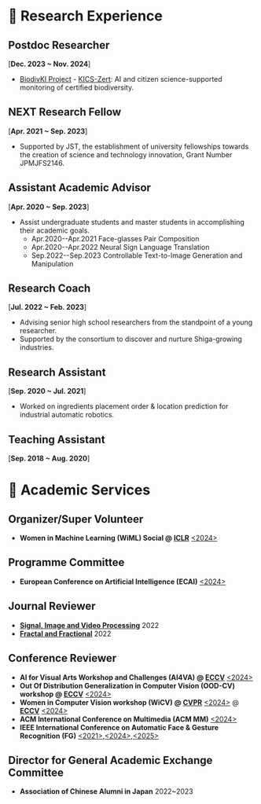 # 🌱 Research Experience

## Postdoc Researcher 
[**Dec. 2023 ~ Nov. 2024**] 

- [BiodivKI Project](https://www.feda.bio/en/projects/biodivki/) - [KICS-Zert](https://www.fona.de/de/massnahmen/foerdermassnahmen/BiodivKI.php): AI and citizen science-supported monitoring of certified biodiversity.

## NEXT Research Fellow
[**Apr. 2021 ~ Sep. 2023**] 

- Supported by JST, the establishment of university fellowships towards the creation of science and technology innovation, Grant Number JPMJFS2146.

## Assistant Academic Advisor
[**Apr. 2020 ~ Sep. 2023**]
- Assist undergraduate students and master students in accomplishing their academic goals.
	* Apr.2020--Apr.2021 Face-glasses Pair Composition
	* Apr.2020--Apr.2022 Neural Sign Language Translation
	* Sep.2022--Sep.2023 Controllable Text-to-Image Generation and Manipulation

## Research Coach
[**Jul. 2022 ~ Feb. 2023**] 
- Advising senior high school researchers from the standpoint of a young researcher.
- Supported by the consortium to discover and nurture Shiga-growing industries.

## Research Assistant
[**Sep. 2020 ~ Jul. 2021**] 
- Worked on ingredients placement order & location prediction for industrial automatic robotics.

## Teaching Assistant
[**Sep. 2018 ~ Aug. 2020**] 


# 🍬 Academic Services

## Organizer/Super Volunteer 
- **Women in Machine Learning (WiML) Social @ [ICLR](https://iclr.cc/)** [<2024>](https://sites.google.com/view/wicv-cvpr-2024/)

## Programme Committee
- **European Conference on Artificial Intelligence (ECAI)** [<2024>](https://www.ecai2024.eu/)
  
## Journal Reviewer
- **[Signal, Image and Video Processing](https://link.springer.com/journal/11760)** 2022
- **[Fractal and Fractional](https://www.mdpi.com/journal/fractalfract)** 2022

## Conference Reviewer
- **AI for Visual Arts Workshop and Challenges (AI4VA) @ [ECCV](https://eccv.ecva.net/)** [<2024>](https://sites.google.com/view/ai4vaeccv2024/home)
- **Out Of Distribution Generalization in Computer Vision (OOD-CV) workshop @ [ECCV](https://eccv.ecva.net/)** [<2024>](https://www.ood-cv.org/)
- **Women in Computer Vision workshop (WiCV) @ [CVPR](https://cvpr.thecvf.com/)** [<2024>](https://sites.google.com/view/wicv-cvpr-2024/) @ [**ECCV**](https://eccv.ecva.net/) [<2024>](https://sites.google.com/view/wicveccv2024/home)
- **ACM International Conference on Multimedia (ACM MM)** [<2024>](https://2024.acmmm.org/)
- **IEEE International Conference on Automatic Face & Gesture Recognition (FG)** [<2021>](https://iab-rubric.org/fg2021/),[<2024>](https://fg2024.ieee-biometrics.org/),[<2025>](https://fg2025.ieee-biometrics.org/)

## Director for General Academic Exchange Committee
- **Association of Chinese Alumni in Japan** 2022~2023

